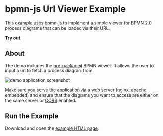 # bpmn-js Url Viewer Example

This example uses [bpmn-js](https://github.com/bpmn-io/bpmn-js) to implement a
simple viewer for BPMN 2.0 process diagrams that can be loaded via their URL.

[__Try out__](https://cdn.staticaly.com/gh/bpmn-io/bpmn-js-examples/main/url-viewer/index.html).


## About

The demo includes the [pre-packaged](../pre-packaged) BPMN viewer.
It allows the user to input a url to fetch a process diagram from.

![demo application screenshot](./resources/screenshot.png "Screenshot of the example application")

Make sure you serve the application via a web server (nginx, apache, embedded) and ensure that the diagrams you want to access are either on the same server or [CORS](https://en.wikipedia.org/wiki/Cross-Origin_Resource_Sharing) enabled.


## Run the Example

Download and open the [example HTML page](https://cdn.staticaly.com/gh/bpmn-io/bpmn-js-examples/main/url-viewer/index.html).